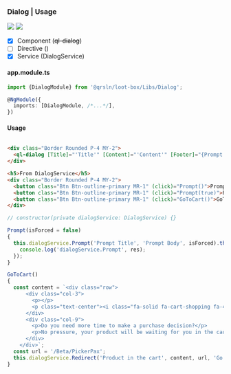 ### Dialog | Usage

[![](https://img.shields.io/badge/Main-readme-white)](../../readme.md)
[![](https://img.shields.io/badge/readme-white)](readme.md)

- [x] Component (~~ql-dialog~~)
- [ ] Directive ()
- [x] Service (DialogService)

#### app.module.ts

```typescript
import {DialogModule} from '@qrsln/loot-box/Libs/Dialog';

@NgModule({
  imports: [DialogModule, /*...*/],
})
```  

#### Usage

```html

<div class="Border Rounded P-4 MY-2">
  <ql-dialog [Title]="'Title'" [Content]="'Content'" [Footer]="{Prompt:true}"></ql-dialog>
</div>

<h5>From DialogService</h5>
<div class="Border Rounded P-4 MY-2">
  <button class="Btn Btn-outline-primary MR-1" (click)="Prompt()">Prompt</button>
  <button class="Btn Btn-outline-primary MR-1" (click)="Prompt(true)">Prompt Forced</button>
  <button class="Btn Btn-outline-primary MR-1" (click)="GoToCart()">GoToCart</button>
</div>

```  

```typescript
// constructor(private dialogService: DialogService) {}

Prompt(isForced = false)
{
  this.dialogService.Prompt('Prompt Title', 'Prompt Body', isForced).then(res => {
    console.log('dialogService.Prompt', res);
  });
}

GoToCart()
{
  const content = `<div class="row">
      <div class="col-3">
        <p></p>
        <p class="text-center"><i class="fa-solid fa-cart-shopping fa-4x fa-spin"></i></p>
      </div>
      <div class="col-9">
        <p>Do you need more time to make a purchase decision?</p>
        <p>No pressure, your product will be waiting for you in the cart.</p>
      </div>
    </div>`;
  const url = '/Beta/PickerPax';
  this.dialogService.Redirect('Product in the cart', content, url, 'Go to cart').then();
}
```  
